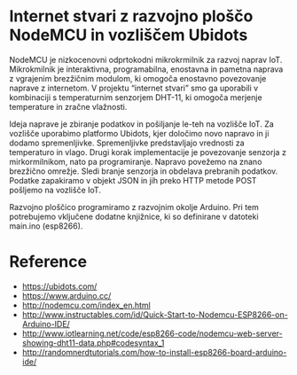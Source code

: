 # Internet stvari z razvojno ploščo NodeMCU in vozliščem Ubidots
NodeMCU je nizkocenovni odprtokodni mikrokrmilnik za razvoj naprav IoT. Mikrokmilnik je interaktivna, programabilna, enostavna in pametna naprava z vgrajenim brezžičnim modulom, ki omogoča enostavno povezovanje naprave z internetom. V projektu “internet stvari” smo ga uporabili v kombinaciji s temperaturnim senzorjem DHT-11, ki omogoča merjenje temperature in zračne vlažnosti.
 
Ideja naprave je zbiranje podatkov in pošiljanje le-teh na vozlišče IoT. Za vozlišče uporabimo platformo Ubidots, kjer določimo novo napravo in ji dodamo spremenljivke. Spremenljivke predstavljajo vrednosti za temperaturo in vlago. Drugi korak implementacije je povezovanje senzorja z mirkormilnikom, nato pa programiranje. Napravo povežemo na znano brezžično omrežje. Sledi branje senzorja in obdelava prebranih podatkov. Podatke zapakiramo v objekt JSON in jih preko HTTP metode POST pošljemo na vozlišče IoT.

Razvojno ploščico programiramo z razvojnim okolje Arduino. Pri tem potrebujemo vključene dodatne knjižnice, ki so definirane v datoteki main.ino (esp8266).


# Reference
* https://ubidots.com/
* https://www.arduino.cc/
* http://nodemcu.com/index_en.html
* http://www.instructables.com/id/Quick-Start-to-Nodemcu-ESP8266-on-Arduino-IDE/
* http://www.iotlearning.net/code/esp8266-code/nodemcu-web-server-showing-dht11-data.php#codesyntax_1
* http://randomnerdtutorials.com/how-to-install-esp8266-board-arduino-ide/
